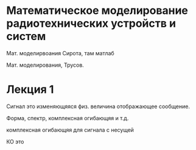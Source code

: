# Математическое моделирование радиотехнических устройств и систем

Мат. моделирвоания Сирота, там матлаб

Мат. моделирования, Трусов.

# Лекция 1

Сигнал это изменяющяяся физ. величина отображающее сообщение.

Форма, спектр, комплексная огибающяя и т.д.

комплексная огибающяя для сигнала с несущей

КО это 
